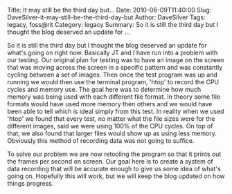 Title: It may still be the third day but...
Date: 2010-06-09T11:40:00
Slug: DaveSilver-it-may-still-be-the-third-day-but
Author: DaveSilver
Tags: legacy, foss@rit
Category: legacy
Summary: So it is still the third day but I thought the blog deserved an update for ... 

So it is still the third day but I thought the blog deserved an update for
what's going on right now. Basically JT and I have run into a problem with our
testing. Our original plan for testing was to have an image on the screen that
was moving across the screen in a specific pattern and was constantly cycling
between a set of images. Then once the test program was up and running we
would then use the terminal program, 'htop' to record the CPU cycles and
memory use. The goal here was to determine how much memory was being used with
each different file format. In theory some file formats would have used more
memory then others and we would have been able to tell which is ideal simply
from this test. In reality when we used 'htop' we found that every test, no
matter what the file sizes were for the different images, said we were using
100% of the CPU cycles. On top of that, we also found that larger files would
show up as using less memory. Obviously this method of recording data was not
going to suffice.

To solve our problem we are now retooling the program so that it prints out
the frames per second on screen. Our goal here is to create a system of data
recording that will be accurate enough to give us some idea of what's going
on. Hopefully this will work, but we will keep the blog updated on how things
progress.

